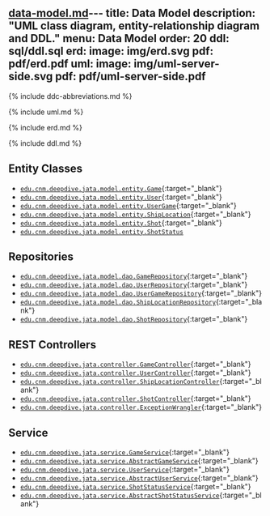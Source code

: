 [data-model.md](data-model.md)---
title: Data Model
description: "UML class diagram, entity-relationship diagram and DDL."
menu: Data Model
order: 20
ddl: sql/ddl.sql
erd:
  image: img/erd.svg
  pdf: pdf/erd.pdf
uml:
  image: img/uml-server-side.svg
  pdf: pdf/uml-server-side.pdf
---

{% include ddc-abbreviations.md %}

{% include uml.md %}

{% include erd.md %}

{% include ddl.md %}

## Entity Classes
- [`edu.cnm.deepdive.jata.model.entity.Game`](https://github.com/ddc-java-17/jata-service/blob/main/src/main/java/edu/cnm/deepdive/jata/model/entity/Game.java){:target="_blank"}
- [`edu.cnm.deepdive.jata.model.entity.User`](https://github.com/ddc-java-17/jata-service/blob/main/src/main/java/edu/cnm/deepdive/jata/model/entity/User.java){:target="_blank"}
- [`edu.cnm.deepdive.jata.model.entity.UserGame`](https://github.com/ddc-java-17/jata-service/blob/main/src/main/java/edu/cnm/deepdive/jata/model/entity/UserGame.java){:target="_blank"}
- [`edu.cnm.deepdive.jata.model.entity.ShipLocation`](https://github.com/ddc-java-17/jata-service/blob/main/src/main/java/edu/cnm/deepdive/jata/model/entity/ShipLocation.java){:target="_blank"}
- [`edu.cnm.deepdive.jata.model.entity.Shot`](https://github.com/ddc-java-17/jata-service/blob/main/src/main/java/edu/cnm/deepdive/jata/model/entity/Shot.java){:target="_blank"}
- [`edu.cnm.deepdive.jata.model.entity.ShotStatus`](https://github.com/ddc-java-17/jata-service/blob/main/src/main/java/edu/cnm/deepdive/jata/model/entity/ShotStatus.java)

## Repositories
- [`edu.cnm.deepdive.jata.model.dao.GameRepository`](https://github.com/ddc-java-17/jata-service/blob/main/src/main/java/edu/cnm/deepdive/jata/model/dao/GameRepository.java){:target="_blank"}
- [`edu.cnm.deepdive.jata.model.dao.UserRepository`](https://github.com/ddc-java-17/jata-service/blob/main/src/main/java/edu/cnm/deepdive/jata/model/dao/UserRepository.java){:target="_blank"}
- [`edu.cnm.deepdive.jata.model.dao.UserGameRepository`](https://github.com/ddc-java-17/jata-service/blob/main/src/main/java/edu/cnm/deepdive/jata/model/dao/UserGameRepository.java){:target="_blank"}
- [`edu.cnm.deepdive.jata.model.dao.ShipLocationRepository`](https://github.com/ddc-java-17/jata-service/blob/main/src/main/java/edu/cnm/deepdive/jata/model/dao/ShipLocationRepository.java){:target="_blank"}
- [`edu.cnm.deepdive.jata.model.dao.ShotRepository`](https://github.com/ddc-java-17/jata-service/blob/main/src/main/java/edu/cnm/deepdive/jata/model/dao/ShotRepository.java){:target="_blank"}


## REST Controllers
- [`edu.cnm.deepdive.jata.controller.GameController`](https://github.com/ddc-java-17/jata-service/blob/main/src/main/java/edu/cnm/deepdive/jata/controller/GameController.java){:target="_blank"}
- [`edu.cnm.deepdive.jata.controller.UserController`](https://github.com/ddc-java-17/jata-service/blob/main/src/main/java/edu/cnm/deepdive/jata/controller/UserController.java){:target="_blank"}
- [`edu.cnm.deepdive.jata.controller.ShipLocationController`](https://github.com/ddc-java-17/jata-service/blob/main/src/main/java/edu/cnm/deepdive/jata/controller/ShipLocationController.java){:target="_blank"}
- [`edu.cnm.deepdive.jata.controller.ShotController`](https://github.com/ddc-java-17/jata-service/blob/main/src/main/java/edu/cnm/deepdive/jata/controller/ShotController.java){:target="_blank"}
- [`edu.cnm.deepdive.jata.controller.ExceptionWrangler`](https://github.com/ddc-java-17/jata-service/blob/main/src/main/java/edu/cnm/deepdive/jata/controller/ExceptionWrangler.java){:target="_blank"}

## Service
- [`edu.cnm.deepdive.jata.service.GameService`](https://github.com/ddc-java-17/jata-service/blob/main/src/main/java/edu/cnm/deepdive/jata/service/GameService.java){:target="_blank"}
- [`edu.cnm.deepdive.jata.service.AbstractGameService`](https://github.com/ddc-java-17/jata-service/blob/main/src/main/java/edu/cnm/deepdive/jata/service/AbstractGameService.java){:target="_blank"}
- [`edu.cnm.deepdive.jata.service.UserService`](https://github.com/ddc-java-17/jata-service/blob/main/src/main/java/edu/cnm/deepdive/jata/service/UserService.java){:target="_blank"}
- [`edu.cnm.deepdive.jata.service.AbstractUserService`](https://github.com/ddc-java-17/jata-service/blob/main/src/main/java/edu/cnm/deepdive/jata/service/AbstractUserService.java){:target="_blank"}
- [`edu.cnm.deepdive.jata.service.ShotStatusService`](https://github.com/ddc-java-17/jata-service/blob/main/src/main/java/edu/cnm/deepdive/jata/service/ShotStatusService.java){:target="_blank"}
- [`edu.cnm.deepdive.jata.service.AbstractShotStatusService`](https://github.com/ddc-java-17/jata-service/blob/main/src/main/java/edu/cnm/deepdive/jata/service/AbstractShotStatusService.java){:target="_blank"}
